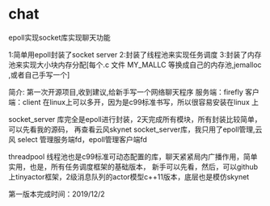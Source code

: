 # chat
 epoll实现socket库实现聊天功能

 1:简单用epoll封装了socket server
 2:封装了线程池来实现任务调度
 3:封装了内存池来实现大小块内存分配[每个.c 文件 MY_MALLC 等换成自己的内存池,jemalloc ,或者自己手写一个]


 简介:
 第一次开源项目,收到建议,给新手写一个网络聊天程序
 服务端：firefly
 客户端：client
 在linux上可以多开，因为是c99标准书写，所以很容易安装在linux 上

 socket_server 库完全是epoll进行封装，2天完成所有模块，所有封装比较简单，可以先看我的源码，
 再查看云风skynet socket_server库，我只用了epoll管理,云风 select 管理服务端fd，epoll管理客户端fd

 threadpool  线程池也是c99标准可动态配置的库，聊天紧紧局内广播作用，简单实用，也是，所有任务调度框架的基础版本，
 新手可以先看，然后，可以github 上tinyactor框架，2级消息队列的actor模型c++11版本，底层也是模仿skynet

 第一版本完成时间：2019/12/2  
